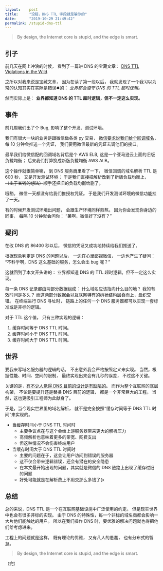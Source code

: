 ```yaml
---
layout:    post
title:     "没错，DNS TTL 字段就是骗你的"
date:      "2019-10-29 21:49:42"
permalink: /stupid-dns-ttl
---
```


> By design,
> the Internet core is stupid,
> and the edge is smart.

<!--MORE-->

## 引子

前几天在网上冲浪的时候，
看到了一篇讲 DNS 的宝藏文章：
[DNS TTL Violations in the Wild][dns-ttl-violation].

之所以对我来说是宝藏文章，
因为在读了第一段以后，
我就发现了一个我习以为常的认知其实在实际是错误✖的：
*业界都会遵守 DNS 的 TTL 超时逻辑。*

然而实际上是：
**业界都知道 DNS 的 TTL 超时逻辑，但不一定这么实现。**


## 事件

前几周我们出了个 Bug,
影响了整个开发、测试环境。

我们有很大一块的业务是跟微信做各类 py 交易，
[微信要求说我们给个回调域名][component-verify-ticket]，
每 10 分钟会推送一个凭证，
我们要用微信最新的凭证去调他们的接口。

最早我们给微信配的回调域名背后是个 AWS ELB,
这是一个亚马逊云上面的旧版负载均衡；
后来我们打算换成新版负载均衡 AWS ALB。

这个操作就很简单嘛，
到 DNS 服务商里看了一下，
微信回调的域名解析 TTL 是 600 秒，
又是开发测试环境；
于是我们直接把解析改到了新版负载均衡上，
~~（出于省钱的想法）~~顺手还把旧的负载均衡给删了。

哦豁。
微信一天都没有给我们推授权凭证。
于是我们开发测试环境的微信功能挂了一天。

有的时候开发测试环境出问题，
会跟生产环境同样煎熬。
因为你会发现你身边的同事，
每隔 10 分钟就会问你：
“弟啊，微信好了没有？”


## 疑问

在改 DNS 的 86400 秒以后，
微信的凭证又成功地持续给我们推送了。

根据现象判定是 DNS 的问题以后，
一边在心里鄙视微信，
一边也产生了疑问：
“不科学啊，DNS 这么基础的服务，怎么会出 bug 呢？”

这就回到了本文开头讲的：
业界都知道 DNS 的 TTL 超时逻辑，但不一定这么实现。

每一条 DNS 记录都由两部分数据组成：
什么域名应该指向什么目的地？
我的有效时间是多久？
而这两部分数据会以互联网特有的树状结构层叠而上，盘织交错。
在终端进行 DNS 寻址时，
链路上的任何一个 DNS 服务器都可以实现一套标准或是非标的逻辑。

对于 TTL 这个值，
只有三种实现的逻辑：

1. 缓存时间等于 DNS TTL 时间。
2. 缓存时间小于 DNS TTL 时间。
3. 缓存时间大于 DNS TTL 时间。


## 世界

要我来写域名服务器的逻辑的话，
不出意外我会严格按照定义来实现。
当然，根据性能、时间、空间的限制，
最终实现出来会有几秒的误差，
不过这不关键。

关键的是，[有不少人觉得 DNS 目前的设计是有缺陷的][state-manage]。
而作为整个互联网的底层构架，
不论是要提升还是替换 DNS 目前的逻辑，
都是一个非常巨大的工程。
当然，这也更吸引工程师为此献身了。

于是，当今现实世界里的域名解析，
就不是完全按照“缓存时间等于 DNS TTL 时间”来实现的。

- 当缓存时间小于 DNS TTL 时间时
  - 主要争议点在与这个会给上游服务器带来更大的解析压力
  - 高频解析也意味着更多的带宽、网费支出
  - 但这种情况不会伤害终端用户
- 当缓存时间大于 DNS TTL 时间时
  - 主要的问题在于，这会让用户访问到错误的服务器
  - 这不仅会带来逻辑错误，还会有潜在的安全隐患
  - 在本文最开始出现的问题，其实就是微信的 DNS 链路上出现了缓存过旧的问题
  - 好处可能就是在解析费上不用交那么多钱了(x


## 总结

总的来说，DNS TTL 是一个在互联网基础设施中广泛使用的约定。
但是现实世界中也会有很多非标的实现。
由于 DNS 的特殊性，每一个非标的域名商都会影响一大片他们能触达的用户。
所以在我们操作 DNS 时，要优雅的解决问题就也得把他们给考虑进来。

工程上的问题就是这样，
既有理论的优雅，
又有凡人的愚蠢，
也有分布式的智慧。

> By design,
> the Internet core is stupid,
> and the edge is smart.

（完）

[dns-ttl-violation]: https://labs.ripe.net/Members/giovane_moura/dns-ttl-violations-in-the-wild-with-ripe-atlas-2
[component-verify-ticket]: https://developers.weixin.qq.com/doc/oplatform/Third-party_Platforms/Authorization_Process_Technical_Description.html
[state-manage]: https://mailarchive.ietf.org/arch/msg/dnsop/zRuuXkwmklMHFvl_Qqzn2N0SOGY/?qid=ff8e732c964b76fed3bbf333b89b111f
